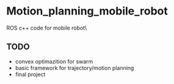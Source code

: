 # Motion_planning_mobile_robot
ROS c++ code for mobile robot\

## TODO

- convex optimazition for swarm 
- basic framework for trajectory/motion planning
- final project
